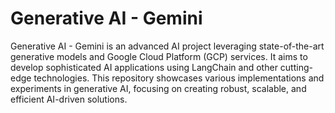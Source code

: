 # Generative AI - Gemini
 Generative AI - Gemini is an advanced AI project leveraging state-of-the-art generative models and Google Cloud Platform (GCP) services. It aims to develop sophisticated AI applications using LangChain and other cutting-edge technologies. This repository showcases various implementations and experiments in generative AI, focusing on creating robust, scalable, and efficient AI-driven solutions.
